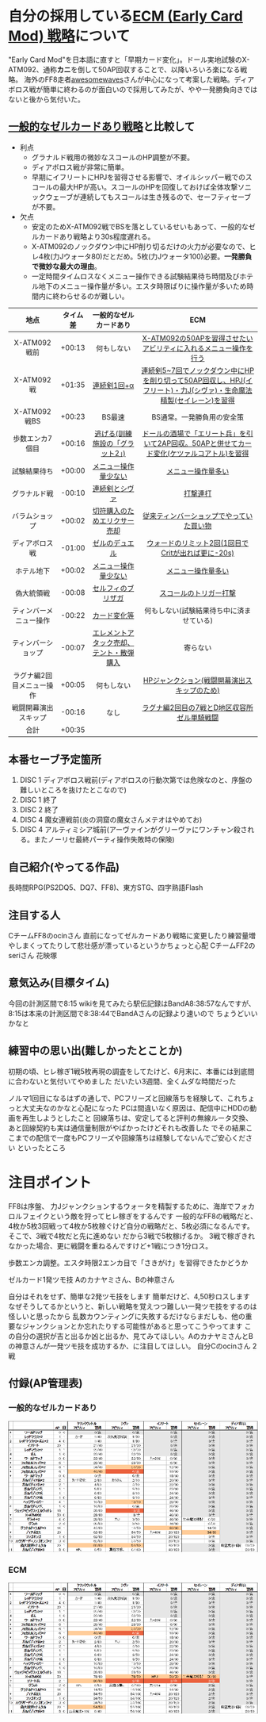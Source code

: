 # 自分の採用している[ECM (Early Card Mod) 戦略](https://drive.google.com/file/d/1_jmWYWjOk6db6cfWmlD0eXX9oiiGC-Vm/view)について

"Early Card Mod"を日本語に直すと「早期カード変化」。ドール実地試験のX-ATM092、通称**カニ**を倒して50AP回収することで、以降いろいろ楽になる戦略。
海外のFF8走者[awesomewaves](https://www.speedrun.com/user/awesomewaves)さんが中心になって考案した戦略。ディアボロス戦が簡単に終わるのが面白いので採用してみたが、やや一発勝負向きではないと後から気付いた。

## [一般的なゼルカードあり戦略](http://pingval.g1.xrea.com/psff8/rta-chart/)と比較して

- 利点
  - グラナルド戦用の微妙なスコールのHP調整が不要。
  - ディアボロス戦が非常に簡単。
  - 早期にイフリートにHPJを習得させる影響で、オイルシッパー戦でのスコールの最大HPが高い。スコールのHPを回復しておけば全体攻撃ソニックウェーブが連続してもスコールは生き残るので、セーフティセーブが不要。
- 欠点
  - 安定のためX-ATM092戦でBSを落としているせいもあって、一般的なゼルカードあり戦略より30s程度遅れる。
  - X-ATM092のノックダウン中にHP削り切るだけの火力が必要なので、ヒレ4枚(力Jウォータ80)だとだめ。5枚(力Jウォータ100)必要。**一発勝負で微妙な最大の理由**。
  - 一定時間タイムロスなくメニュー操作できる試験結果待ち時間及びホテル地下のメニュー操作量が多い。エスタ時限ばりに操作量が多いため時間内に終わらせるのが難しい。

|地点|タイム差|一般的なゼルカードあり|ECM|
|:---:|:---:|:---:|:---:|
|X-ATM092戦前|+00:13|何もしない|[X-ATM092の50APを習得させたいアビリティに入れるメニュー操作を行う](https://youtu.be/Kld1Ap4IeG4?t=50m03s)|
|X-ATM092戦|+01:35|[連続剣1回+α](https://youtu.be/f_GBBcDyLbk?t=49m36s)|[連続剣5~7回でノックダウン中にHPを削り切って50AP回収し、HPJ(イフリート)・力J(シヴァ)・生命魔法精製(セイレーン)を習得](https://youtu.be/Kld1Ap4IeG4?t=50m39s)|
|X-ATM092戦BS|+00:23|BS最速|BS通常。一発勝負用の安全策|
|歩数エンカ7個目|+00:16|[逃げる(訓練施設の「グラット2」)](https://youtu.be/f_GBBcDyLbk?t=1h08m35s)|[ドールの酒場で「エリート兵」を引いて2AP回収。50APと併せてカード変化(ケツァルコアトル)を習得](https://youtu.be/Kld1Ap4IeG4?t=55m32s)|
|試験結果待ち|+00:00|[メニュー操作量少ない](https://youtu.be/f_GBBcDyLbk?t=59m14s)|[メニュー操作量多い](https://youtu.be/Kld1Ap4IeG4?t=1h03m14s)|
|グラナルド戦|-00:10|[連続剣とシヴァ](https://youtu.be/f_GBBcDyLbk?t=1h12m31s)|[打撃連打](https://youtu.be/Kld1Ap4IeG4?t=1h16m11s)|
|バラムショップ|+00:02|[切符購入のためエリクサー売却](https://youtu.be/f_GBBcDyLbk?t=1h20m34s)|[従来ティンバーショップでやっていた買い物](https://youtu.be/Kld1Ap4IeG4?t=1h21m49s)|
|ディアボロス戦|-01:00|[ゼルのデュエル](https://youtu.be/f_GBBcDyLbk?t=1h17m16s)|[ウォードのリミット2回(1回目でCritが出れば更に-20s)](https://youtu.be/Kld1Ap4IeG4?t=1h24m40s)|
|ホテル地下|+00:02|[メニュー操作量少ない](https://youtu.be/f_GBBcDyLbk?t=1h26m52s)|[メニュー操作量多い](https://youtu.be/Kld1Ap4IeG4?t=1h30m09s)|
|偽大統領戦|-00:08|[セルフィのブリザガ](https://youtu.be/f_GBBcDyLbk?t=1h42m32s)|[スコールのトリガー打撃](https://youtu.be/Kld1Ap4IeG4?t=1h45m49s)|
|ティンバーメニュー操作|-00:22|[カード変化等](https://youtu.be/f_GBBcDyLbk?t=1h47m04s)|何もしない(試験結果待ち中に済ませている)|
|ティンバーショップ|-00:07|[エレメントアタック売却、テント・散弾購入](https://youtu.be/f_GBBcDyLbk?t=1h48m54s)|寄らない|
|ラグナ編2回目メニュー操作|+00:05|何もしない|[HPジャンクション(戦闘開幕演出スキップのため)](https://youtu.be/Kld1Ap4IeG4?t=2h06m45s)|
|戦闘開幕演出スキップ|-00:16|なし|[ラグナ編2回目の7戦とD地区収容所ゼル単騎戦闘](https://youtu.be/Kld1Ap4IeG4?t=2h07m55s)|
|合計|+00:35|||

## 本番セーブ予定箇所

1. DISC 1 ディアボロス戦前(ディアボロスの行動次第では危険なのと、序盤の難しいところを抜けたとこなので)
1. DISC 1 終了
1. DISC 2 終了
1. DISC 4 魔女連戦前(炎の洞窟の魔女さんメテオはやめてお)
1. DISC 4 アルティミシア城前(アーヴァインがグリーヴァにワンチャン殺される。またノーリセ最終パーティ操作失敗時の保険)

## 自己紹介(やってる作品)
長時間RPG(PS2DQ5、DQ7、FF8)、東方STG、四字熟語Flash

## 注目する人
CチームFF8のocinさん
直前になってゼルカードあり戦略に変更したり練習量増やしまくってたりして悲壮感が漂っているというかちょっと心配
CチームFF2のseriさん
花映塚

## 意気込み(目標タイム)
今回の計測区間で8:15
wikiを見てみたら駅伝記録はBandA8:38:57なんですが、
8:15は本来の計測区間で8:38:44でBandAさんの記録より速いので
ちょうどいいかなと

## 練習中の思い出(難しかったとことか)
初期の頃、ヒレ稼ぎ1戦5枚再現の調査をしてたけど、6月末に、本番には到底間に合わないと気付いてやめました
だいたい3週間、全くムダな時間だった

ノルマ1回目になるはずの通しで、PCフリーズと回線落ちを経験して、これちょっと大丈夫なのかなと心配になった
PCは間違いなく原因は、配信中にHDDの動画を再生しようとしたこと
回線落ちは、安定してると評判の無線ルータ交換、あと回線契約も実は通信量制限がやばかったけどそれも改善した
でその結果ここまでの配信で一度もPCフリーズや回線落ちは経験してないんでご安心ください
といったところ

# 注目ポイント
FF8は序盤、
力Jジャンクションするウォータを精製するために、海岸でフォカロルフェイクという敵を狩ってヒレ稼ぎをするんです
一般的なFF8の戦略だと、4枚か5枚3回戦って4枚か5枚稼ぐけど自分の戦略だと、5枚必須になるんです。そこで、3戦で4枚だと先に進めない
だから3戦で5枚稼げるか。
3戦で稼ぎきれなかった場合、更に戦闘を重ねるんですけど+1戦につき1分ロス。

歩数エンカ調整。エスタ時限2エンカ目で「さきがけ」を習得できたかどうか

ゼルカード1発ツモ技
Aのカナヤミさん、Bの神意さん

自分はそれをせず、簡単な2発ツモ技をします
簡単だけど、4,50秒ロスします
なぜそうしてるかというと、新しい戦略を覚えつつ難しい一発ツモ技をするのは怪しいと思ったから
乱数カウンティングに失敗するだけならまだしも、他の重要なジャンクションとか忘れたりする可能性があると思ってこうやってます
この自分の選択が吉と出るか凶と出るか、見てみてほしい。AのカナヤミさんとBの神意さんが一発ツモ技を成功するか、に注目してほしい。
自分Cのocinさん
2戦

## 付録(AP管理表)
### 一般的なゼルカードあり
![./qz.png](./qz.png)
### ECM
![./ecm.png](./ecm.png)
